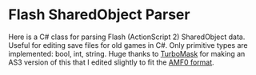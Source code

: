 # Flash SharedObject Parser

Here is a C# class for parsing Flash (ActionScript 2) SharedObject data. Useful for editing save files for old games in C#.
Only primitive types are implemented: bool, int, string.
Huge thanks to [TurboMask](https://github.com/TurboMask/Flash-SharedObject-Parser) for making an AS3 version of this that I edited slightly to fit the [AMF0 format](https://web.archive.org/web/20090122195745/http://sourceforge.net/docman/display_doc.php?docid=27026&group_id=131628).
